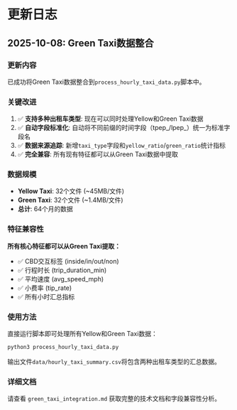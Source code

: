 # 更新日志

## 2025-10-08: Green Taxi数据整合

### 更新内容
已成功将Green Taxi数据整合到`process_hourly_taxi_data.py`脚本中。

### 关键改进
1. ✅ **支持多种出租车类型**: 现在可以同时处理Yellow和Green Taxi数据
2. ✅ **自动字段标准化**: 自动将不同前缀的时间字段（tpep_/lpep_）统一为标准字段名
3. ✅ **数据来源追踪**: 新增`taxi_type`字段和`yellow_ratio`/`green_ratio`统计指标
4. ✅ **完全兼容**: 所有现有特征都可以从Green Taxi数据中提取

### 数据规模
- **Yellow Taxi**: 32个文件 (~45MB/文件)
- **Green Taxi**: 32个文件 (~1.4MB/文件)
- **总计**: 64个月的数据

### 特征兼容性
**所有核心特征都可以从Green Taxi提取：**
- ✅ CBD交互标签 (inside/in/out/non)
- ✅ 行程时长 (trip_duration_min)
- ✅ 平均速度 (avg_speed_mph)
- ✅ 小费率 (tip_rate)
- ✅ 所有小时汇总指标

### 使用方法
直接运行脚本即可处理所有Yellow和Green Taxi数据：
```bash
python3 process_hourly_taxi_data.py
```

输出文件`data/hourly_taxi_summary.csv`将包含两种出租车类型的汇总数据。

### 详细文档
请查看 `green_taxi_integration.md` 获取完整的技术文档和字段兼容性分析。


